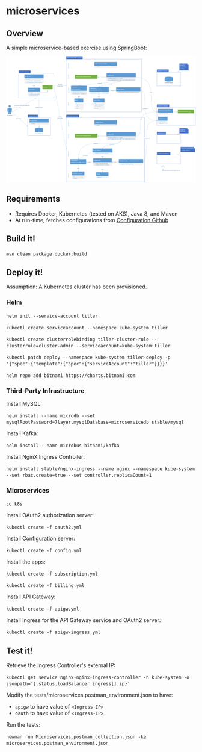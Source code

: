 # microservices

## Overview
A simple microservice-based exercise using SpringBoot:

![Class diagram](docs/overview.png)

## Requirements
* Requires Docker, Kubernetes (tested on AKS), Java 8, and Maven
* At run-time, fetches configurations from [Configuration Github](https://github.com/liemng/microconfig)

## Build it!
`mvn clean package docker:build`

## Deploy it!
Assumption:  A Kubernetes cluster has been provisioned.

### Helm
```helm init --service-account tiller```

```kubectl create serviceaccount --namespace kube-system tiller```

```kubectl create clusterrolebinding tiller-cluster-rule --clusterrole=cluster-admin --serviceaccount=kube-system:tiller```

```kubectl patch deploy --namespace kube-system tiller-deploy -p '{"spec":{"template":{"spec":{"serviceAccount":"tiller"}}}}'```

```helm repo add bitnami https://charts.bitnami.com```

### Third-Party Infrastructure
Install MySQL:

```helm install --name microdb --set mysqlRootPassword=7layer,mysqlDatabase=microservicedb stable/mysql```

Install Kafka:

```helm install --name microbus bitnami/kafka```

Install NginX Ingress Controller:

```helm install stable/nginx-ingress --name nginx --namespace kube-system --set rbac.create=true --set controller.replicaCount=1```

### Microservices
```cd k8s```

Install OAuth2 authorization server:

```kubectl create -f oauth2.yml```

Install Configuration server:

```kubectl create -f config.yml```

Install the apps:

```kubectl create -f subscription.yml```

```kubectl create -f billing.yml```

Install API Gateway:

```kubectl create -f apigw.yml```

Install Ingress for the API Gateway service and OAuth2 server:

```kubectl create -f apigw-ingress.yml```

## Test it!
Retrieve the Ingress Controller's external IP:

```kubectl get service nginx-nginx-ingress-controller -n kube-system -o jsonpath='{.status.loadBalancer.ingress[].ip}'```

Modify the tests/microservices.postman_environment.json to have:
* ```apigw``` to have value of ```<Ingress-IP>```
* ```oauth``` to have value of ```<Ingress-IP>```

Run the tests:

```newman run Microservices.postman_collection.json -ke microservices.postman_environment.json```
